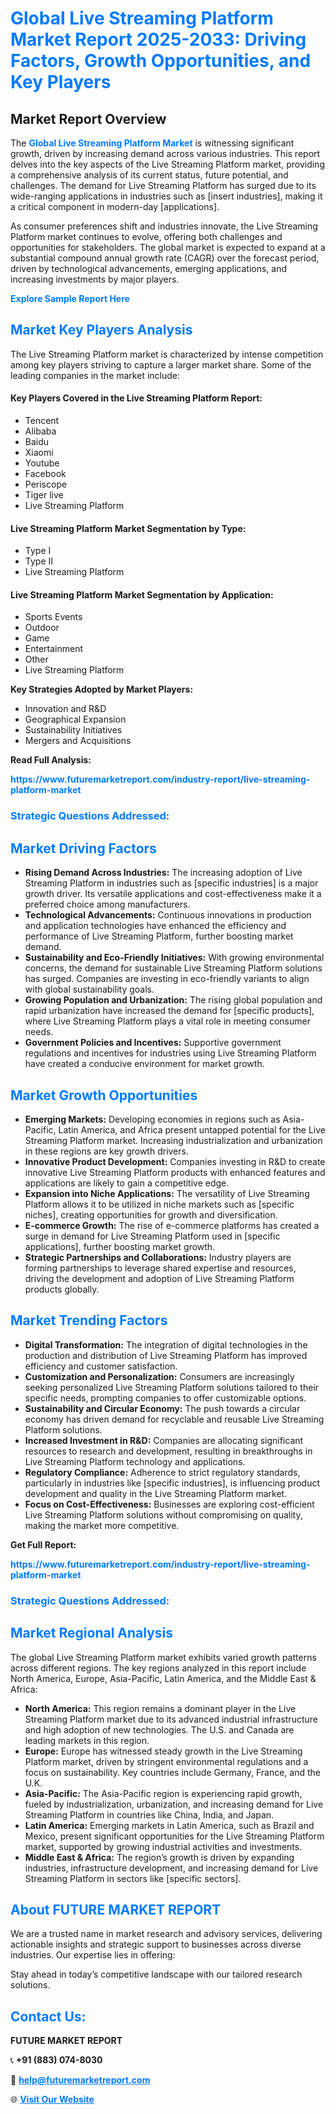 <h1 style="color: #007BFF;">Global Live Streaming Platform Market Report 2025-2033: Driving Factors, Growth Opportunities, and Key Players</h1>

<section id="overview">
<h2>Market Report Overview</h2>
<p>The <a href="https://www.futuremarketreport.com/industry-report/live-streaming-platform-market" style="color: #007BFF; text-decoration: none;"><strong>Global Live Streaming Platform Market</strong></a> is witnessing significant growth, driven by increasing demand across various industries. This report delves into the key aspects of the Live Streaming Platform market, providing a comprehensive analysis of its current status, future potential, and challenges. The demand for Live Streaming Platform has surged due to its wide-ranging applications in industries such as [insert industries], making it a critical component in modern-day [applications].</p>
<p>As consumer preferences shift and industries innovate, the Live Streaming Platform market continues to evolve, offering both challenges and opportunities for stakeholders. The global market is expected to expand at a substantial compound annual growth rate (CAGR) over the forecast period, driven by technological advancements, emerging applications, and increasing investments by major players.</p>
</section>

<section id="overview">
<p><a href="https://www.futuremarketreport.com/request-sample/reportId=98500" style="color: #007BFF; text-decoration: none;"><strong>Explore Sample Report Here</strong></a></p>
</section>

<section id="key-players">
<h2 style="color: #007BFF;">Market Key Players Analysis</h2>
<p>The Live Streaming Platform market is characterized by intense competition among key players striving to capture a larger market share. Some of the leading companies in the market include:</p>
<h4>Key Players Covered in the Live Streaming Platform Report:</h4>
<ul><li>Tencent</li><li>Alibaba</li><li>Baidu</li><li>Xiaomi</li><li>Youtube</li><li>Facebook</li><li>Periscope</li><li>Tiger live</li><li>Live Streaming Platform</li></ul>
<h4>Live Streaming Platform Market Segmentation by Type:</h4>
<ul><li>Type I</li><li>Type II</li><li>Live Streaming Platform</li></ul>

<h4>Live Streaming Platform Market Segmentation by Application:</h4>
<ul><li>Sports Events</li><li>Outdoor</li><li>Game</li><li>Entertainment</li><li>Other</li><li>Live Streaming Platform</li></ul>
<p><strong>Key Strategies Adopted by Market Players:</strong></p>
<ul>
<li>Innovation and R&D</li>
<li>Geographical Expansion</li>
<li>Sustainability Initiatives</li>
<li>Mergers and Acquisitions</li>
</ul>
</section>

<section>
<p><strong>Read Full Analysis: </strong></p><a href="https://www.futuremarketreport.com/industry-report/live-streaming-platform-market" style="color: #007BFF; text-decoration: none;"><strong>https://www.futuremarketreport.com/industry-report/live-streaming-platform-market</strong></a>
<h3 style="color: #007BFF;">Strategic Questions Addressed:</h3>
</section>

<section id="driving-factors">
<h2 style="color: #007BFF;">Market Driving Factors</h2>
<ul>
<li><strong>Rising Demand Across Industries:</strong> The increasing adoption of Live Streaming Platform in industries such as [specific industries] is a major growth driver. Its versatile applications and cost-effectiveness make it a preferred choice among manufacturers.</li>
<li><strong>Technological Advancements:</strong> Continuous innovations in production and application technologies have enhanced the efficiency and performance of Live Streaming Platform, further boosting market demand.</li>
<li><strong>Sustainability and Eco-Friendly Initiatives:</strong> With growing environmental concerns, the demand for sustainable Live Streaming Platform solutions has surged. Companies are investing in eco-friendly variants to align with global sustainability goals.</li>
<li><strong>Growing Population and Urbanization:</strong> The rising global population and rapid urbanization have increased the demand for [specific products], where Live Streaming Platform plays a vital role in meeting consumer needs.</li>
<li><strong>Government Policies and Incentives:</strong> Supportive government regulations and incentives for industries using Live Streaming Platform have created a conducive environment for market growth.</li>
</ul>
</section>

<section id="growth-opportunities">
<h2 style="color: #007BFF;">Market Growth Opportunities</h2>
<ul>
<li><strong>Emerging Markets:</strong> Developing economies in regions such as Asia-Pacific, Latin America, and Africa present untapped potential for the Live Streaming Platform market. Increasing industrialization and urbanization in these regions are key growth drivers.</li>
<li><strong>Innovative Product Development:</strong> Companies investing in R&D to create innovative Live Streaming Platform products with enhanced features and applications are likely to gain a competitive edge.</li>
<li><strong>Expansion into Niche Applications:</strong> The versatility of Live Streaming Platform allows it to be utilized in niche markets such as [specific niches], creating opportunities for growth and diversification.</li>
<li><strong>E-commerce Growth:</strong> The rise of e-commerce platforms has created a surge in demand for Live Streaming Platform used in [specific applications], further boosting market growth.</li>
<li><strong>Strategic Partnerships and Collaborations:</strong> Industry players are forming partnerships to leverage shared expertise and resources, driving the development and adoption of Live Streaming Platform products globally.</li>
</ul>
</section>

<section id="trending-factors">
<h2 style="color: #007BFF;">Market Trending Factors</h2>
<ul>
<li><strong>Digital Transformation:</strong> The integration of digital technologies in the production and distribution of Live Streaming Platform has improved efficiency and customer satisfaction.</li>
<li><strong>Customization and Personalization:</strong> Consumers are increasingly seeking personalized Live Streaming Platform solutions tailored to their specific needs, prompting companies to offer customizable options.</li>
<li><strong>Sustainability and Circular Economy:</strong> The push towards a circular economy has driven demand for recyclable and reusable Live Streaming Platform solutions.</li>
<li><strong>Increased Investment in R&D:</strong> Companies are allocating significant resources to research and development, resulting in breakthroughs in Live Streaming Platform technology and applications.</li>
<li><strong>Regulatory Compliance:</strong> Adherence to strict regulatory standards, particularly in industries like [specific industries], is influencing product development and quality in the Live Streaming Platform market.</li>
<li><strong>Focus on Cost-Effectiveness:</strong> Businesses are exploring cost-efficient Live Streaming Platform solutions without compromising on quality, making the market more competitive.</li>
</ul>
</section>

<section>
<p><strong>Get Full Report: </strong></p><a href="https://www.futuremarketreport.com/industry-report/live-streaming-platform-market" style="color: #007BFF; text-decoration: none;"><strong>https://www.futuremarketreport.com/industry-report/live-streaming-platform-market</strong></a>
<h3 style="color: #007BFF;">Strategic Questions Addressed:</h3>
</section>


<section id="regional-analysis">
<h2 style="color: #007BFF;">Market Regional Analysis</h2>
<p>The global Live Streaming Platform market exhibits varied growth patterns across different regions. The key regions analyzed in this report include North America, Europe, Asia-Pacific, Latin America, and the Middle East & Africa:</p>
<ul>
<li><strong>North America:</strong> This region remains a dominant player in the Live Streaming Platform market due to its advanced industrial infrastructure and high adoption of new technologies. The U.S. and Canada are leading markets in this region.</li>
<li><strong>Europe:</strong> Europe has witnessed steady growth in the Live Streaming Platform market, driven by stringent environmental regulations and a focus on sustainability. Key countries include Germany, France, and the U.K.</li>
<li><strong>Asia-Pacific:</strong> The Asia-Pacific region is experiencing rapid growth, fueled by industrialization, urbanization, and increasing demand for Live Streaming Platform in countries like China, India, and Japan.</li>
<li><strong>Latin America:</strong> Emerging markets in Latin America, such as Brazil and Mexico, present significant opportunities for the Live Streaming Platform market, supported by growing industrial activities and investments.</li>
<li><strong>Middle East & Africa:</strong> The region’s growth is driven by expanding industries, infrastructure development, and increasing demand for Live Streaming Platform in sectors like [specific sectors].</li>
</ul>
</section>

<footer>
<h2 style="color: #007BFF;">About FUTURE MARKET REPORT</h2>
<p>We are a trusted name in market research and advisory services, delivering actionable insights and strategic support to businesses across diverse industries. Our expertise lies in offering:</p>

<p>Stay ahead in today’s competitive landscape with our tailored research solutions.</p>

<h2 style="color: #007BFF;">Contact Us:</h2>
<p><strong>FUTURE MARKET REPORT</strong></p>
<p>📞 <strong>+91 (883) 074-8030</strong></p>
<p>📧 <strong><a href="mailto:help@futuremarketreport.com" style="color: #007BFF;">help@futuremarketreport.com</a></strong></p>
<p>🌐 <strong><a href="https://www.futuremarketreport.com/" style="color: #007BFF;">Visit Our Website</a></strong></p>
</footer>